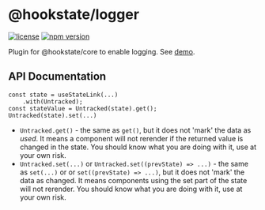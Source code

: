 # @hookstate/logger

[![license](https://img.shields.io/github/license/avkonst/hookstate)](https://img.shields.io/github/license/avkonst/hookstate) [![npm version](https://img.shields.io/npm/v/@hookstate/logger.svg?maxAge=300&label=version&colorB=007ec6)](https://www.npmjs.com/package/@hookstate/logger)

Plugin for @hookstate/core to enable logging. See [demo](https://hookstate.netlify.com/plugin-logger).

## API Documentation

```tsx
const state = useStateLink(...)
    .with(Untracked);
const stateValue = Untracked(state).get();
Untracked(state).set(...)
```

- `Untracked.get()` - the same as `get()`, but it does not 'mark' the data as *used*. It means a component will not rerender if the returned value is changed in the state. You should know what you are doing with it, use at your own risk.
- `Untracked.set(...)` or `Untracked.set((prevState) => ...)` - the same as `set(...)` or or `set((prevState) => ...)`, but it does not 'mark' the data as changed. It means components using the set part of the state will not rerender. You should know what you are doing with it, use at your own risk.

